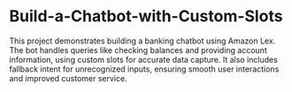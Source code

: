 # Build-a-Chatbot-with-Custom-Slots
This project demonstrates building a banking chatbot using Amazon Lex. The bot handles queries like checking balances and providing account information, using custom slots for accurate data capture. It also includes fallback intent for unrecognized inputs, ensuring smooth user interactions and improved customer service.
